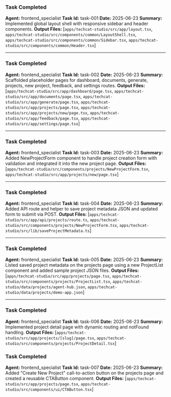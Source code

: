 ### Task Completed

**Agent:** frontend_specialist
**Task Id:** task-001
**Date:** 2025-06-23
**Summary:** Implemented global layout shell with responsive sidebar and header components.
**Output Files:** [`apps/techcat-studio/src/app/layout.tsx`, `apps/techcat-studio/src/components/common/LayoutShell.tsx`, `apps/techcat-studio/src/components/common/Sidebar.tsx`, `apps/techcat-studio/src/components/common/Header.tsx`]

---

### Task Completed

**Agent:** frontend_specialist
**Task Id:** task-002
**Date:** 2025-06-23
**Summary:** Scaffolded placeholder pages for dashboard, documents, generate, projects, new project, feedback, and settings routes.
**Output Files:** [`apps/techcat-studio/src/app/dashboard/page.tsx`, `apps/techcat-studio/src/app/documents/page.tsx`, `apps/techcat-studio/src/app/generate/page.tsx`, `apps/techcat-studio/src/app/projects/page.tsx`, `apps/techcat-studio/src/app/projects/new/page.tsx`, `apps/techcat-studio/src/app/feedback/page.tsx`, `apps/techcat-studio/src/app/settings/page.tsx`]

---

### Task Completed

**Agent:** frontend_specialist
**Task Id:** task-003
**Date:** 2025-06-23
**Summary:** Added NewProjectForm component to handle project creation form with validation and integrated it into the new project page.
**Output Files:** [`apps/techcat-studio/src/components/projects/NewProjectForm.tsx`, `apps/techcat-studio/src/app/projects/new/page.tsx`]

---

### Task Completed

**Agent:** frontend_specialist
**Task Id:** task-004
**Date:** 2025-06-23
**Summary:** Added API route and helper to save project metadata JSON and updated form to submit via POST.
**Output Files:** [`apps/techcat-studio/src/app/api/projects/route.ts`, `apps/techcat-studio/src/components/projects/NewProjectForm.tsx`, `apps/techcat-studio/src/lib/saveProjectMetadata.ts`]

---

### Task Completed

**Agent:** frontend_specialist
**Task Id:** task-005
**Date:** 2025-06-23
**Summary:** Listed saved project metadata on the projects page using a new ProjectList component and added sample project JSON files.
**Output Files:** [`apps/techcat-studio/src/app/projects/page.tsx`, `apps/techcat-studio/src/components/projects/ProjectList.tsx`, `apps/techcat-studio/data/projects/agent-hub.json`, `apps/techcat-studio/data/projects/demo-app.json`]

---

### Task Completed

**Agent:** frontend_specialist
**Task Id:** task-006
**Date:** 2025-06-23
**Summary:** Implemented project detail page with dynamic routing and notFound handling.
**Output Files:** [`apps/techcat-studio/src/app/projects/[slug]/page.tsx`, `apps/techcat-studio/src/components/projects/ProjectDetail.tsx`]

### Task Completed

**Agent:** frontend_specialist
**Task Id:** task-007
**Date:** 2025-06-23
**Summary:** Added "Create New Project" call-to-action button on the projects page and created a reusable CTAButton component.
**Output Files:** [`apps/techcat-studio/src/app/projects/page.tsx`, `apps/techcat-studio/src/components/ui/CTAButton.tsx`]
